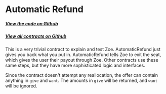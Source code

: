 # Automatic Refund

<Zoe-Version/>

##### [View the code on Github](https://github.com/Agoric/agoric-sdk/blob/master/packages/zoe/src/contracts/automaticRefund.js)
##### [View all contracts on Github](https://github.com/Agoric/agoric-sdk/tree/master/packages/zoe/src/contracts)

This is a very trivial contract to explain and test Zoe.
AutomaticRefund just gives you back what you put in. AutomaticRefund
tells Zoe to exit the seat, which gives the user their payout
through Zoe. Other contracts use these same steps, but they
have more sophisticated logic and interfaces.

Since the contract doesn't attempt any reallocation, the offer can contain
anything in `give` and `want`. The amounts in `give` will be returned, and
`want` will be ignored.
